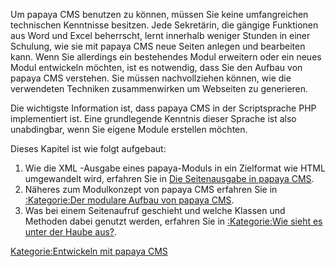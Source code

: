
Um papaya CMS benutzen zu können, müssen Sie keine umfangreichen technischen Kenntnisse besitzen. Jede Sekretärin, die gängige Funktionen aus Word und Excel beherrscht, lernt innerhalb weniger Stunden in einer Schulung, wie sie mit papaya CMS neue Seiten anlegen und bearbeiten kann. Wenn Sie allerdings ein bestehendes Modul erweitern oder ein neues Modul entwickeln möchten, ist es notwendig, dass Sie den Aufbau von papaya CMS verstehen. Sie müssen nachvollziehen können, wie die verwendeten Techniken zusammenwirken um Webseiten zu generieren.

Die wichtigste Information ist, dass papaya CMS in der Scriptsprache PHP implementiert ist. Eine grundlegende Kenntnis dieser Sprache ist also unabdingbar, wenn Sie eigene Module erstellen möchten.

Dieses Kapitel ist wie folgt aufgebaut:

1.  Wie die XML -Ausgabe eines papaya-Moduls in ein Zielformat wie HTML umgewandelt wird, erfahren Sie in [Die Seitenausgabe in papaya CMS](/Die_Seitenausgabe_in_papaya_CMS.md).
2.  Näheres zum Modulkonzept von papaya CMS erfahren Sie in [:Kategorie:Der modulare Aufbau von papaya CMS](/:export_de/Kategorie:Der_modulare_Aufbau_von_papaya_CMS.md).
3.  Was bei einem Seitenaufruf geschieht und welche Klassen und Methoden dabei genutzt werden, erfahren Sie in [:Kategorie:Wie sieht es unter der Haube aus?](/:export_de/Kategorie:Wie_sieht_es_unter_der_Haube_aus?.md).

[Kategorie:Entwickeln mit papaya CMS](export_de/Kategorie:Entwickeln_mit_papaya_CMS.md)